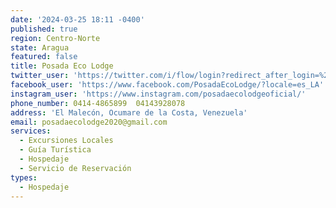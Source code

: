```yaml
---
date: '2024-03-25 18:11 -0400'
published: true
region: Centro-Norte
state: Aragua
featured: false
title: Posada Eco Lodge
twitter_user: 'https://twitter.com/i/flow/login?redirect_after_login=%2Fposadaecolodge'
facebook_user: 'https://www.facebook.com/PosadaEcoLodge/?locale=es_LA'
instagram_user: 'https://www.instagram.com/posadaecolodgeoficial/'
phone_number: 0414-4865899  04143928078
address: 'El Malecón, Ocumare de la Costa, Venezuela'
email: posadaecolodge2020@gmail.com
services:
  - Excursiones Locales
  - Guía Turística
  - Hospedaje
  - Servicio de Reservación
types:
  - Hospedaje
---
```

